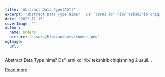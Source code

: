 ```yaml
---
title: 'Abstract Data Type(ADT)'
excerpt: 'Abstract Data Type nima?   Ds''larni ko''rib/ tekshirib chiqishning 2 usuli...'
date: '2022-11-15'
coverImage: ''
author:
  name: Koders
  picture: "assets/blog/authors/koders.png"
ogImage:
  url: ''
---
```


Abstract Data Type nima?   Ds''larni ko''rib/ tekshirib chiqishning 2 usuli...

[Read more](https://dev.to/dawroun/abstract-data-typeadt-29fb)
